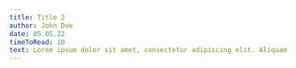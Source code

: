 ```yaml
---
title: Title 2
author: John Doe
date: 05.05.22
timeToRead: 10
text: Lorem ipsum dolor sit amet, consectetur adipiscing elit. Aliquam ac nibh vel arcu fermentum semper. Integer vel lorem pharetra, vestibulum nunc sed, dapibus felis. Quisque tempus ac eros eu venenatis. Aliquam dolor nisi, euismod et congue in, tincidunt ut libero. Integer feugiat massa sed venenatis porttitor. In lectus nisl, blandit id iaculis et, aliquam quis dolor. Duis sagittis sed libero vitae convallis. In laoreet lorem a odio porta tempor. Vivamus malesuada justo dolor, eu tempus neque fermentum quis. Sed rutrum velit sit amet odio auctor, vel facilisis quam consequat. Quisque viverra arcu sed nulla luctus varius. Morbi auctor ultrices dui, vitae convallis tellus feugiat in. Phasellus neque urna, hendrerit bibendum diam quis, dignissim volutpat elit. Maecenas dictum suscipit bibendum. Phasellus aliquet pretium purus vel eleifend.
---
```


